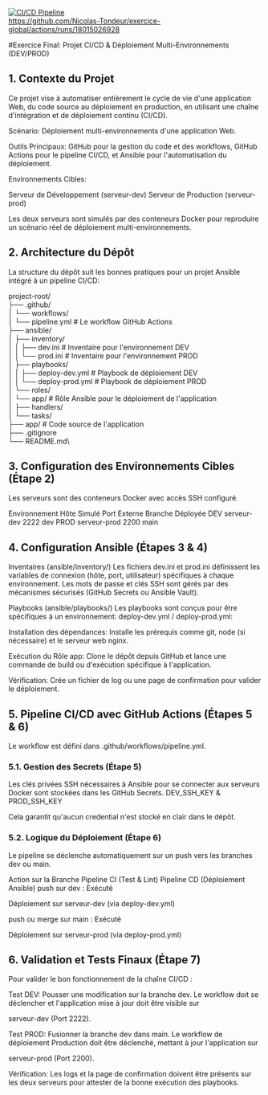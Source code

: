 [![CI/CD Pipeline](https://github.com/Nicolas-Tondeur/exercice-global/actions/workflows/pipeline.yml/badge.svg)](https://github.com/Nicolas-Tondeur/exercice-global/actions/workflows/pipeline.yml) \
https://github.com/Nicolas-Tondeur/exercice-global/actions/runs/18015026928

#Exercice Final: Projet CI/CD & Déploiement Multi-Environnements (DEV/PROD)

## 1. Contexte du Projet
Ce projet vise à automatiser entièrement le cycle de vie d'une application Web, du code source au déploiement en production, en utilisant une chaîne d'intégration et de déploiement continu (CI/CD).


Scénario: Déploiement multi-environnements d'une application Web.


Outils Principaux: GitHub pour la gestion du code et des workflows, GitHub Actions pour le pipeline CI/CD, et Ansible pour l'automatisation du déploiement.

Environnements Cibles:

Serveur de Développement (serveur-dev) 
Serveur de Production (serveur-prod) 

Les deux serveurs sont simulés par des conteneurs Docker pour reproduire un scénario réel de déploiement multi-environnements.


## 2. Architecture du Dépôt
La structure du dépôt suit les bonnes pratiques pour un projet Ansible intégré à un pipeline CI/CD:

project-root/\
├── .github/\
│   └── workflows/\
│       └── pipeline.yml         # Le workflow GitHub Actions\
├── ansible/\
│   ├── inventory/\
│   │   ├── dev.ini              # Inventaire pour l'environnement DEV\
│   │   └── prod.ini             # Inventaire pour l'environnement PROD\
│   ├── playbooks/\
│   │   ├── deploy-dev.yml       # Playbook de déploiement DEV\
│   │   └── deploy-prod.yml      # Playbook de déploiement PROD\
│   └── roles/\
│       └── app/                 # Rôle Ansible pour le déploiement de l'application\
│           ├── handlers/\
│           └── tasks/\
├── app/                         # Code source de l'application\
├── .gitignore\
└── README.md\


## 3. Configuration des Environnements Cibles (Étape 2)
Les serveurs sont des conteneurs Docker avec accès SSH configuré.

Environnement	  Hôte Simulé	    Port Externe	Branche Déployée
   DEV	        serveur-dev	       2222	            dev
   PROD	        serveur-prod	     2200	           main


## 4. Configuration Ansible (Étapes 3 & 4)
Inventaires (ansible/inventory/)
Les fichiers dev.ini et prod.ini définissent les variables de connexion (hôte, port, utilisateur) spécifiques à chaque environnement. Les mots de passe et clés SSH sont gérés par des mécanismes sécurisés (GitHub Secrets ou Ansible Vault).


Playbooks (ansible/playbooks/)
Les playbooks sont conçus pour être spécifiques à un environnement:
deploy-dev.yml / deploy-prod.yml:

Installation des dépendances: Installe les prérequis comme git, node (si nécessaire) et le serveur web nginx.

Exécution du Rôle app: Clone le dépôt depuis GitHub et lance une commande de build ou d'exécution spécifique à l'application.

Vérification: Crée un fichier de log ou une page de confirmation pour valider le déploiement.


## 5. Pipeline CI/CD avec GitHub Actions (Étapes 5 & 6)
Le workflow est défini dans .github/workflows/pipeline.yml.

### 5.1. Gestion des Secrets (Étape 5)
Les clés privées SSH nécessaires à Ansible pour se connecter aux serveurs Docker sont stockées dans les GitHub Secrets. DEV_SSH_KEY & PROD_SSH_KEY

Cela garantit qu'aucun credential n'est stocké en clair dans le dépôt.

### 5.2. Logique du Déploiement (Étape 6)
Le pipeline se déclenche automatiquement sur un push vers les branches dev ou main.

Action sur la Branche	Pipeline CI (Test & Lint)	Pipeline CD (Déploiement Ansible)
push sur dev : Exécuté 

Déploiement sur serveur-dev (via deploy-dev.yml) 

push ou merge sur main : Exécuté 

Déploiement sur serveur-prod (via deploy-prod.yml) 


## 6. Validation et Tests Finaux (Étape 7)
Pour valider le bon fonctionnement de la chaîne CI/CD :

Test DEV: Pousser une modification sur la branche dev. Le workflow doit se déclencher et l'application mise à jour doit être visible sur 

serveur-dev (Port 2222).

Test PROD: Fusionner la branche dev dans main. Le workflow de déploiement Production doit être déclenché, mettant à jour l'application sur 

serveur-prod (Port 2200).

Vérification: Les logs et la page de confirmation doivent être présents sur les deux serveurs pour attester de la bonne exécution des playbooks.




